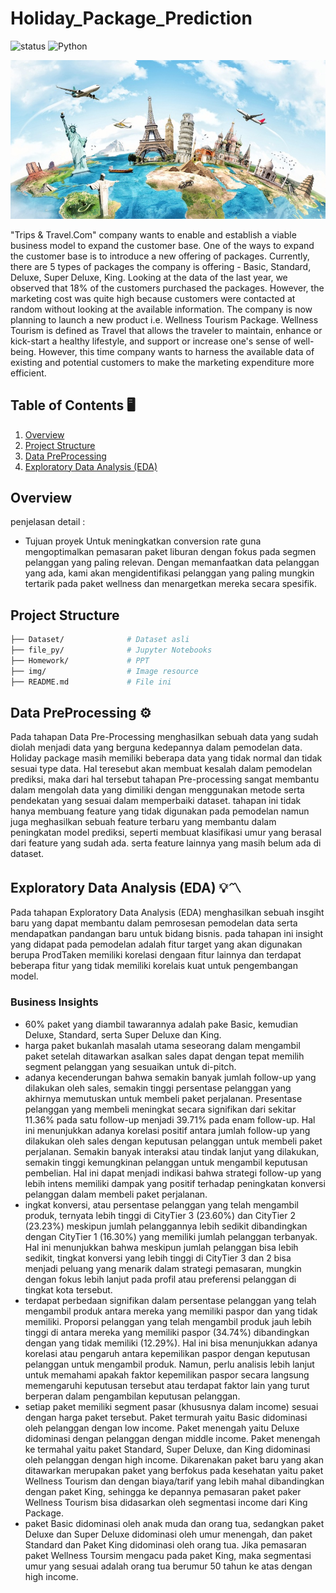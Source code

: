 # Holiday_Package_Prediction

![status](https://img.shields.io/badge/status-active-brightgreen)
![Python](https://img.shields.io/badge/Python-3.8-blue)

![alt text](./img/dataset-cover.jpg)

"Trips & Travel.Com" company wants to enable and establish a viable business model to expand the customer base. One of the ways to expand the customer base is to introduce a new offering of packages. Currently, there are 5 types of packages the company is offering - Basic, Standard, Deluxe, Super Deluxe, King. Looking at the data of the last year, we observed that 18% of the customers purchased the packages. However, the marketing cost was quite high because customers were contacted at random without looking at the available information. The company is now planning to launch a new product i.e. Wellness Tourism Package. Wellness Tourism is defined as Travel that allows the traveler to maintain, enhance or kick-start a healthy lifestyle, and support or increase one's sense of well-being. However, this time company wants to harness the available data of existing and potential customers to make the marketing expenditure more efficient.

## Table of Contents 🖥️ 
1. [Overview](#overview)
2. [Project Structure](#project-structure)
3. [Data PreProcessing](#data-preprocessing)
4. [Exploratory Data Analysis (EDA)](#exploratory-data-analysis-eda)

## Overview
penjelasan detail :
- Tujuan proyek
  Untuk meningkatkan conversion rate guna mengoptimalkan pemasaran paket liburan dengan fokus pada segmen pelanggan yang paling relevan.  Dengan memanfaatkan data pelanggan yang ada, kami akan     mengidentifikasi pelanggan yang paling mungkin tertarik pada paket wellness dan menargetkan mereka secara spesifik.

## Project Structure

```bash
├── Dataset/              # Dataset asli
├── file_py/              # Jupyter Notebooks
├── Homework/             # PPT
├── img/                  # Image resource
├── README.md             # File ini
```

## Data PreProcessing ⚙️
Pada tahapan Data Pre-Processing menghasilkan sebuah data yang sudah diolah menjadi data yang berguna kedepannya dalam pemodelan data. Holiday package masih memiliki beberapa data yang tidak normal dan tidak sesuai type data. Hal teresebut akan membuat kesalah dalam pemodelan prediksi, maka dari hal tersebut tahapan Pre-processing sangat membantu dalam mengolah data yang dimiliki dengan menggunakan metode serta pendekatan yang sesuai dalam memperbaiki dataset. tahapan ini tidak hanya membuang feature yang tidak digunakan pada pemodelan namun juga meghasilkan sebuah feature terbaru yang membantu dalam peningkatan model prediksi, seperti membuat klasifikasi umur yang berasal dari feature yang sudah ada. serta feature lainnya yang masih belum ada di dataset.

## Exploratory Data Analysis (EDA) 💡〽️
Pada tahapan Exploratory Data Analysis (EDA) menghasilkan sebuah insgiht baru yang dapat membantu dalam pemrosesan pemodelan data serta mendapatkan pandangan baru untuk bidang bisnis. pada tahapan ini insight yang didapat pada pemodelan adalah fitur target yang akan digunakan berupa ProdTaken memiliki korelasi dengaan fitur lainnya dan terdapat beberapa fitur yang tidak memiliki korelais kuat untuk pengembangan model.
### Business Insights
- 60% paket yang diambil tawarannya adalah pake Basic, kemudian Deluxe, Standard, serta Super Deluxe dan King.
- harga paket bukanlah masalah utama seseorang dalam mengambil paket setelah ditawarkan asalkan sales dapat dengan tepat memilih segment pelanggan yang sesuaikan untuk di-pitch.
- adanya kecenderungan bahwa semakin banyak jumlah follow-up yang dilakukan oleh sales, semakin tinggi persentase pelanggan yang akhirnya memutuskan untuk membeli paket perjalanan. Presentase pelanggan yang membeli meningkat secara signifikan dari sekitar 11.36% pada satu follow-up menjadi 39.71% pada enam follow-up.
Hal ini menunjukkan adanya korelasi positif antara jumlah follow-up yang dilakukan oleh sales dengan keputusan pelanggan untuk membeli paket perjalanan. Semakin banyak interaksi atau tindak lanjut yang dilakukan, semakin tinggi kemungkinan pelanggan untuk mengambil keputusan pembelian. Hal ini dapat menjadi indikasi bahwa strategi follow-up yang lebih intens memiliki dampak yang positif terhadap peningkatan konversi pelanggan dalam membeli paket perjalanan.
- ingkat konversi, atau persentase pelanggan yang telah mengambil produk, ternyata lebih tinggi di CityTier 3 (23.60%) dan CityTier 2 (23.23%) meskipun jumlah pelanggannya lebih sedikit dibandingkan dengan CityTier 1 (16.30%) yang memiliki jumlah pelanggan terbanyak. Hal ini menunjukkan bahwa meskipun jumlah pelanggan bisa lebih sedikit, tingkat konversi yang lebih tinggi di CityTier 3 dan 2 bisa menjadi peluang yang menarik dalam strategi pemasaran, mungkin dengan fokus lebih lanjut pada profil atau preferensi pelanggan di tingkat kota tersebut.
- terdapat perbedaan signifikan dalam persentase pelanggan yang telah mengambil produk antara mereka yang memiliki paspor dan yang tidak memiliki. Proporsi pelanggan yang telah mengambil produk jauh lebih tinggi di antara mereka yang memiliki paspor (34.74%) dibandingkan dengan yang tidak memiliki (12.29%). Hal ini bisa menunjukkan adanya korelasi atau pengaruh antara kepemilikan paspor dengan keputusan pelanggan untuk mengambil produk. Namun, perlu analisis lebih lanjut untuk memahami apakah faktor kepemilikan paspor secara langsung memengaruhi keputusan tersebut atau terdapat faktor lain yang turut berperan dalam pengambilan keputusan pelanggan.
- setiap paket memiliki segment pasar (khususnya dalam income) sesuai dengan harga paket tersebut. Paket termurah yaitu Basic didominasi oleh pelanggan dengan low income. Paket menengah yaitu Deluxe didominasi dengan pelanggan dengan middle income. Paket menengah ke termahal yaitu paket Standard, Super Deluxe, dan King didominasi oleh pelanggan dengan high income.
Dikarenakan paket baru yang akan ditawarkan merupakan paket yang berfokus pada kesehatan yaitu paket Wellness Tourism dan dengan biaya/tarif yang lebih mahal dibandingkan dengan paket King, sehingga ke depannya pemasaran paket paker Wellness Tourism bisa didasarkan oleh segmentasi income dari King Package.
-  paket Basic didominasi oleh anak muda dan orang tua, sedangkan paket Deluxe dan Super Deluxe didominasi oleh umur menengah, dan paket Standard dan Paket King didominasi oleh orang tua. Jika pemasaran paket Wellness Toursim mengacu pada paket King, maka segmentasi umur yang sesuai adalah orang tua berumur 50 tahun ke atas dengan high income.

